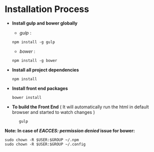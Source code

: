 # Installation Process

- **Install gulp and bower globally**
    - *gulp* : 
    
    ```
    npm install -g gulp
    ```
    - *bower* :
     ```
    npm install -g bower
    ```
- **Install all project dependencies**
 
    ``` 
    npm install
    ```
- **Install front end packages**

    ```
    bower install
    ```
- **To build the Front End**  ( It will automatically run the html in default browser and started to watch changes )
     ```
        gulp
    ```
    
   

**Note: In case of _EACCES: permission denied_ issue for bower:**

```
sudo chown -R $USER:$GROUP ~/.npm
sudo chown -R $USER:$GROUP ~/.config

```